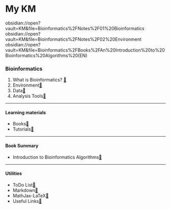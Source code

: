 # My KM
obsidian://open?vault=KM&file=Bioinformatics%2FNotes%2F01%20Bioinformatics
obsidian://open?vault=KM&file=Bioinformatics%2FNotes%2F02%20Environment
obsidian://open?vault=KM&file=Bioinformatics%2FBooks%2FAn%20Introduction%20to%20Bioinformatics%20Algorithms%20(EN)

### Bioinformatics
1. What is Bioinformatics? [🔗](Bioinformatics/Notes/01%20Bioinformatics.md)
2. Environment[🔗](Bioinformatics/Notes/02%20Environment.md)
3. Data[🔗](Bioinformatics/Notes/03%20Data.md)
4. Analysis Tools[🔗](Bioinformatics/Notes/04%20Analysis%20Tools.md)



---
#### Learning materials
- Books[🔗](Bioinformatics/Notes/Ref%20Bioinformatics%20Books.md)
- Tutorials[🔗](Bioinformatics/Notes/Ref%20Bioinformatics%20Tutorials.md)


---
#### Book Summary
- Introduction to Bioinformatics Algorithms[🔗](Bioinformatics/Books/An%20Introduction%20to%20Bioinformatics%20Algorithms%20(EN).md)

---
#### Utilities

- ToDo List[🔗](Utilities/ToDO%20List.md)
- Markdown[🔗](Utilities/Markdown.md)
- MathJax-LaTeX[🔗](Utilities/MathJax-LaTeX.md)
- Useful Links[🔗](Utilities/Useful%20Links.md)
